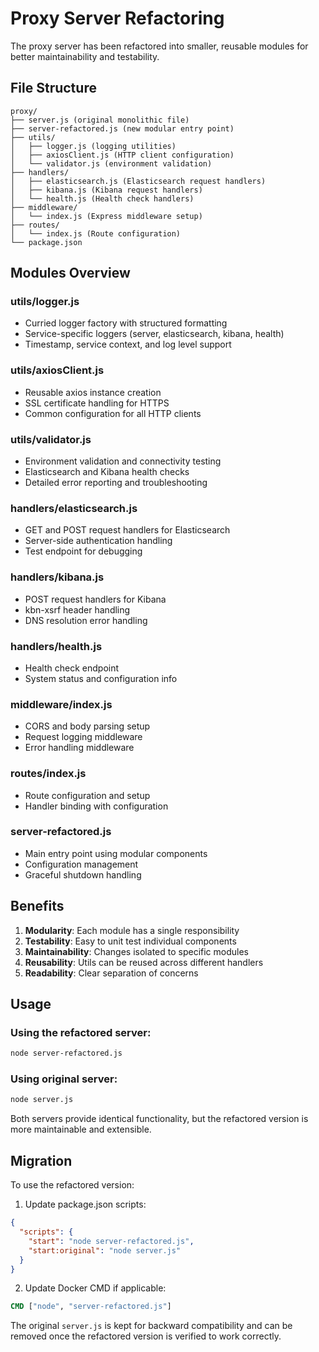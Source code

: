 # Proxy Server Refactoring

The proxy server has been refactored into smaller, reusable modules for better maintainability and testability.

## File Structure

```
proxy/
├── server.js (original monolithic file)
├── server-refactored.js (new modular entry point)
├── utils/
│   ├── logger.js (logging utilities)
│   ├── axiosClient.js (HTTP client configuration)
│   └── validator.js (environment validation)
├── handlers/
│   ├── elasticsearch.js (Elasticsearch request handlers)
│   ├── kibana.js (Kibana request handlers)
│   └── health.js (Health check handlers)
├── middleware/
│   └── index.js (Express middleware setup)
├── routes/
│   └── index.js (Route configuration)
└── package.json
```

## Modules Overview

### **utils/logger.js**
- Curried logger factory with structured formatting
- Service-specific loggers (server, elasticsearch, kibana, health)
- Timestamp, service context, and log level support

### **utils/axiosClient.js**
- Reusable axios instance creation
- SSL certificate handling for HTTPS
- Common configuration for all HTTP clients

### **utils/validator.js**
- Environment validation and connectivity testing
- Elasticsearch and Kibana health checks
- Detailed error reporting and troubleshooting

### **handlers/elasticsearch.js**
- GET and POST request handlers for Elasticsearch
- Server-side authentication handling
- Test endpoint for debugging

### **handlers/kibana.js**
- POST request handlers for Kibana
- kbn-xsrf header handling
- DNS resolution error handling

### **handlers/health.js**
- Health check endpoint
- System status and configuration info

### **middleware/index.js**
- CORS and body parsing setup
- Request logging middleware
- Error handling middleware

### **routes/index.js**
- Route configuration and setup
- Handler binding with configuration

### **server-refactored.js**
- Main entry point using modular components
- Configuration management
- Graceful shutdown handling

## Benefits

1. **Modularity**: Each module has a single responsibility
2. **Testability**: Easy to unit test individual components
3. **Maintainability**: Changes isolated to specific modules
4. **Reusability**: Utils can be reused across different handlers
5. **Readability**: Clear separation of concerns

## Usage

### Using the refactored server:
```bash
node server-refactored.js
```

### Using original server:
```bash
node server.js
```

Both servers provide identical functionality, but the refactored version is more maintainable and extensible.

## Migration

To use the refactored version:

1. Update package.json scripts:
```json
{
  "scripts": {
    "start": "node server-refactored.js",
    "start:original": "node server.js"
  }
}
```

2. Update Docker CMD if applicable:
```dockerfile
CMD ["node", "server-refactored.js"]
```

The original `server.js` is kept for backward compatibility and can be removed once the refactored version is verified to work correctly.